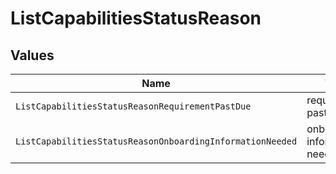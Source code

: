 # ListCapabilitiesStatusReason


## Values

| Name                                                      | Value                                                     |
| --------------------------------------------------------- | --------------------------------------------------------- |
| `ListCapabilitiesStatusReasonRequirementPastDue`          | requirement-past-due                                      |
| `ListCapabilitiesStatusReasonOnboardingInformationNeeded` | onboarding-information-needed                             |